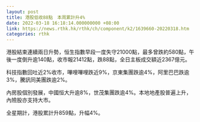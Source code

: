 ```yaml
---
layout: post
title: 港股低收88點　本周累計升4%
date: 2022-03-18 16:18:14.000000000 +08:00
link: https://news.rthk.hk/rthk/ch/component/k2/1639660-20220318.htm
categories: rthk
---
```


港股結束連續兩日升勢，恒生指數早段一度失守21000點，最多曾跌約580點，午後一度倒升逾140點，收市報21412點，跌88點，全日主板成交額近2367億元。

科技指數回吐近2%收市，嗶哩嗶哩跌近9%，京東集團跌逾4%，阿里巴巴跌逾3%，騰訊同美團跌逾2%。

內房股個別發展，中國恒大升逾8%，世茂集團跌逾4%。本地地產股普遍上升，內險股亦支持大市。

全星期計，港股累計升859點，升幅4%。

